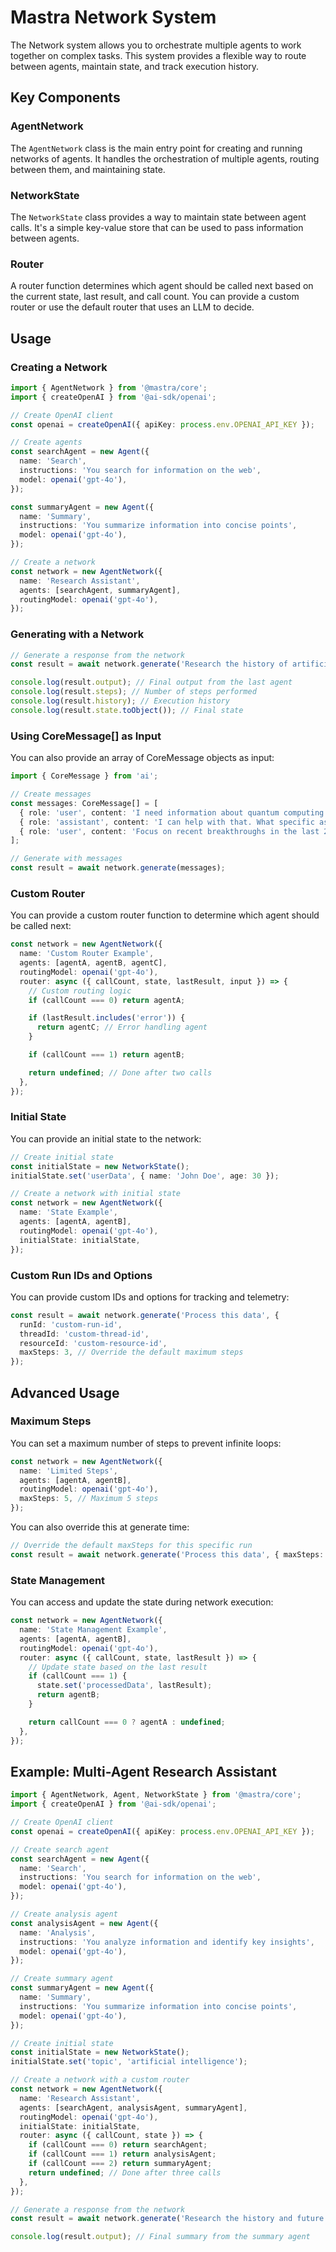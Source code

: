 # Mastra Network System

The Network system allows you to orchestrate multiple agents to work together on complex tasks. This system provides a flexible way to route between agents, maintain state, and track execution history.

## Key Components

### AgentNetwork

The `AgentNetwork` class is the main entry point for creating and running networks of agents. It handles the orchestration of multiple agents, routing between them, and maintaining state.

### NetworkState

The `NetworkState` class provides a way to maintain state between agent calls. It's a simple key-value store that can be used to pass information between agents.

### Router

A router function determines which agent should be called next based on the current state, last result, and call count. You can provide a custom router or use the default router that uses an LLM to decide.

## Usage

### Creating a Network

```typescript
import { AgentNetwork } from '@mastra/core';
import { createOpenAI } from '@ai-sdk/openai';

// Create OpenAI client
const openai = createOpenAI({ apiKey: process.env.OPENAI_API_KEY });

// Create agents
const searchAgent = new Agent({
  name: 'Search',
  instructions: 'You search for information on the web',
  model: openai('gpt-4o'),
});

const summaryAgent = new Agent({
  name: 'Summary',
  instructions: 'You summarize information into concise points',
  model: openai('gpt-4o'),
});

// Create a network
const network = new AgentNetwork({
  name: 'Research Assistant',
  agents: [searchAgent, summaryAgent],
  routingModel: openai('gpt-4o'),
});
```

### Generating with a Network

```typescript
// Generate a response from the network
const result = await network.generate('Research the history of artificial intelligence');

console.log(result.output); // Final output from the last agent
console.log(result.steps); // Number of steps performed
console.log(result.history); // Execution history
console.log(result.state.toObject()); // Final state
```

### Using CoreMessage[] as Input

You can also provide an array of CoreMessage objects as input:

```typescript
import { CoreMessage } from 'ai';

// Create messages
const messages: CoreMessage[] = [
  { role: 'user', content: 'I need information about quantum computing.' },
  { role: 'assistant', content: 'I can help with that. What specific aspects are you interested in?' },
  { role: 'user', content: 'Focus on recent breakthroughs in the last 2 years.' },
];

// Generate with messages
const result = await network.generate(messages);
```

### Custom Router

You can provide a custom router function to determine which agent should be called next:

```typescript
const network = new AgentNetwork({
  name: 'Custom Router Example',
  agents: [agentA, agentB, agentC],
  routingModel: openai('gpt-4o'),
  router: async ({ callCount, state, lastResult, input }) => {
    // Custom routing logic
    if (callCount === 0) return agentA;

    if (lastResult.includes('error')) {
      return agentC; // Error handling agent
    }

    if (callCount === 1) return agentB;

    return undefined; // Done after two calls
  },
});
```

### Initial State

You can provide an initial state to the network:

```typescript
// Create initial state
const initialState = new NetworkState();
initialState.set('userData', { name: 'John Doe', age: 30 });

// Create a network with initial state
const network = new AgentNetwork({
  name: 'State Example',
  agents: [agentA, agentB],
  routingModel: openai('gpt-4o'),
  initialState: initialState,
});
```

### Custom Run IDs and Options

You can provide custom IDs and options for tracking and telemetry:

```typescript
const result = await network.generate('Process this data', {
  runId: 'custom-run-id',
  threadId: 'custom-thread-id',
  resourceId: 'custom-resource-id',
  maxSteps: 3, // Override the default maximum steps
});
```

## Advanced Usage

### Maximum Steps

You can set a maximum number of steps to prevent infinite loops:

```typescript
const network = new AgentNetwork({
  name: 'Limited Steps',
  agents: [agentA, agentB],
  routingModel: openai('gpt-4o'),
  maxSteps: 5, // Maximum 5 steps
});
```

You can also override this at generate time:

```typescript
// Override the default maxSteps for this specific run
const result = await network.generate('Process this data', { maxSteps: 3 });
```

### State Management

You can access and update the state during network execution:

```typescript
const network = new AgentNetwork({
  name: 'State Management Example',
  agents: [agentA, agentB],
  routingModel: openai('gpt-4o'),
  router: async ({ callCount, state, lastResult }) => {
    // Update state based on the last result
    if (callCount === 1) {
      state.set('processedData', lastResult);
      return agentB;
    }

    return callCount === 0 ? agentA : undefined;
  },
});
```

## Example: Multi-Agent Research Assistant

```typescript
import { AgentNetwork, Agent, NetworkState } from '@mastra/core';
import { createOpenAI } from '@ai-sdk/openai';

// Create OpenAI client
const openai = createOpenAI({ apiKey: process.env.OPENAI_API_KEY });

// Create search agent
const searchAgent = new Agent({
  name: 'Search',
  instructions: 'You search for information on the web',
  model: openai('gpt-4o'),
});

// Create analysis agent
const analysisAgent = new Agent({
  name: 'Analysis',
  instructions: 'You analyze information and identify key insights',
  model: openai('gpt-4o'),
});

// Create summary agent
const summaryAgent = new Agent({
  name: 'Summary',
  instructions: 'You summarize information into concise points',
  model: openai('gpt-4o'),
});

// Create initial state
const initialState = new NetworkState();
initialState.set('topic', 'artificial intelligence');

// Create a network with a custom router
const network = new AgentNetwork({
  name: 'Research Assistant',
  agents: [searchAgent, analysisAgent, summaryAgent],
  routingModel: openai('gpt-4o'),
  initialState: initialState,
  router: async ({ callCount, state }) => {
    if (callCount === 0) return searchAgent;
    if (callCount === 1) return analysisAgent;
    if (callCount === 2) return summaryAgent;
    return undefined; // Done after three calls
  },
});

// Generate a response from the network
const result = await network.generate('Research the history and future of artificial intelligence');

console.log(result.output); // Final summary from the summary agent
```
